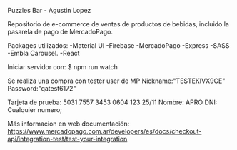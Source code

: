 Puzzles Bar - Agustin Lopez

Repositorio de e-commerce de ventas de productos de bebidas, incluido la pasarela de pago de MercadoPago.


Packages utilizados:
-Material UI
-Firebase
-MercadoPago
-Express
-SASS
-Embla Carousel.
-React 

Iniciar servidor con:
$ npm run watch

Se realiza una compra con tester user de MP
Nickname:"TESTEKIVX9CE"
Password:"qatest6172"

Tarjeta de prueba: 5031 7557 3453 0604	123 25/11 Nombre: APRO DNI: Cualquier numero;

Más informacion en web documentación: https://www.mercadopago.com.ar/developers/es/docs/checkout-api/integration-test/test-your-integration